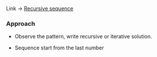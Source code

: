 Link -> [Recursive sequence](https://www.geeksforgeeks.org/problems/recursive-sequence1611/1)

### Approach
- Observe the pattern, write recursive or iterative solution.

- Sequence start from the last number